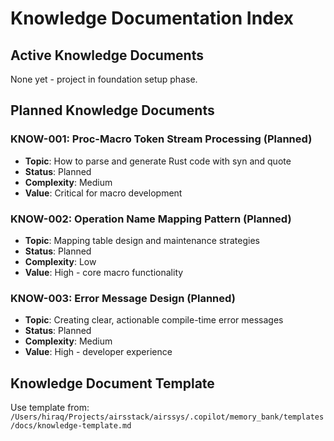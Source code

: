 # Knowledge Documentation Index

## Active Knowledge Documents

None yet - project in foundation setup phase.

## Planned Knowledge Documents

### KNOW-001: Proc-Macro Token Stream Processing (Planned)
- **Topic**: How to parse and generate Rust code with syn and quote
- **Status**: Planned
- **Complexity**: Medium
- **Value**: Critical for macro development

### KNOW-002: Operation Name Mapping Pattern (Planned)
- **Topic**: Mapping table design and maintenance strategies
- **Status**: Planned
- **Complexity**: Low
- **Value**: High - core macro functionality

### KNOW-003: Error Message Design (Planned)
- **Topic**: Creating clear, actionable compile-time error messages
- **Status**: Planned
- **Complexity**: Medium
- **Value**: High - developer experience

## Knowledge Document Template

Use template from: `/Users/hiraq/Projects/airsstack/airssys/.copilot/memory_bank/templates/docs/knowledge-template.md`
